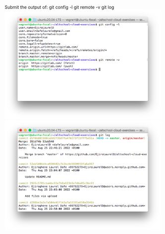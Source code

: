 Submit the output of:
git config -l
git remote -v
git log
![](../screenshots/git.png)
![](../screenshots/gitlog.png)
